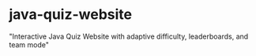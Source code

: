 # java-quiz-website
"Interactive Java Quiz Website with adaptive difficulty, leaderboards, and team mode"
